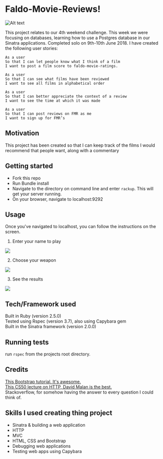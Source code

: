 Faldo-Movie-Reviews!
==================

 ![Alt text](https://media.giphy.com/media/E7ClVqqCl8bVS/giphy.gif)


This project relates to our 4th weekend challenge. This week we were focusing on databases, learning how to use a Postgres database in our Sinatra applications. Completed solo on 9th-10th June 2018. I have created the following user stories:

```
As a user
So that I can let people know what I think of a film  
I want to post a film score to faldo-movie-ratings.

As a user
So that I can see what films have been reviewed
I want to see all films in alphabetical order

As a user
So that I can better appreciate the context of a review
I want to see the time at which it was made

As a user
So that I can post reviews on FMR as me
I want to sign up for FMR’s
```

## Motivation

This project has been created so that I can keep track of the films I would recommend that people want, along with a commentary

## Getting started

* Fork this repo
* Run Bundle install
* Navigate to the directory on command line and enter ```rackup```. This will get your server running.
* On your browser, navigate to localhost:9292

## Usage

Once you've navigated to localhost, you can follow the instructions on the screen.

1. Enter your name to play

<img src="/public/enter_name.png">

2. Choose your weapon

<img src="/public/choose_weapon.png">

3. See the results

<img src="/public/final_result.png">


## Tech/Framework used

Built in Ruby (version 2.5.0)<br />
Tested using Rspec (version 3.7), also using Capybara gem<br />
Built in the Sinatra framework (version 2.0.0)

## Running tests

run `rspec` from the projects root directory.

## Credits

[This Bootstrap tutorial. It's awesome.](https://www.youtube.com/watch?v=gqOEoUR5RHg)<br />
[This CS50 lecture on HTTP, David Malan is the best.](https://www.youtube.com/watch?v=PUPDGbnpSjw&t=4902s)<br />
Stackoverflow, for somehow having the answer to every question I could think of.

## Skills I used creating thing project

* Sinatra & building a web application
* HTTP
* MVC
* HTML, CSS and Bootstrap
* Debugging web applications
* Testing web apps using Capybara
